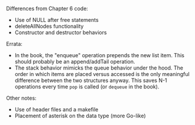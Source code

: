 Differences from Chapter 6 code:

- Use of NULL after free statements
- deleteAllNodes functionality
- Constructor and destructor behaviors

Errata:

- In the book, the "enqueue" operation prepends the new list item. This should probably be an append/addTail operation.
- The stack behavior mimicks the queue behavior under the hood. The order in which items are placed versus accessed is the only meaningful difference between the two structures anyway. This saves N-1 operations every time `pop` is called (or `dequeue` in the book).

Other notes:

- Use of header files and a makefile
- Placement of asterisk on the data type (more Go-like)